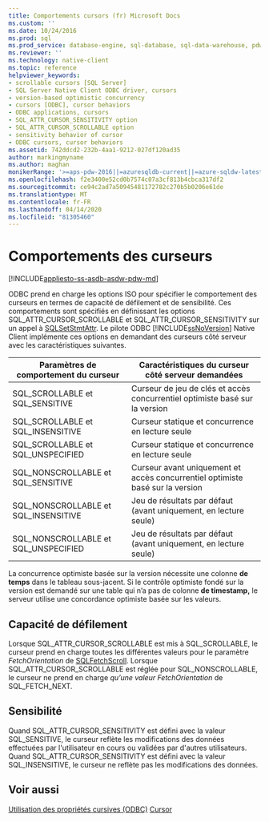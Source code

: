 ```yaml
---
title: Comportements cursors (fr) Microsoft Docs
ms.custom: ''
ms.date: 10/24/2016
ms.prod: sql
ms.prod_service: database-engine, sql-database, sql-data-warehouse, pdw
ms.reviewer: ''
ms.technology: native-client
ms.topic: reference
helpviewer_keywords:
- scrollable cursors [SQL Server]
- SQL Server Native Client ODBC driver, cursors
- version-based optimistic concurrency
- cursors [ODBC], cursor behaviors
- ODBC applications, cursors
- SQL_ATTR_CURSOR_SENSITIVITY option
- SQL_ATTR_CURSOR_SCROLLABLE option
- sensitivity behavior of cursor
- ODBC cursors, cursor behaviors
ms.assetid: 742ddcd2-232b-4aa1-9212-027df120ad35
author: markingmyname
ms.author: maghan
monikerRange: '>=aps-pdw-2016||=azuresqldb-current||=azure-sqldw-latest||>=sql-server-2016||=sqlallproducts-allversions||>=sql-server-linux-2017||=azuresqldb-mi-current'
ms.openlocfilehash: f2e3400e52cd0b7574c07a3cf813b4cbca317df2
ms.sourcegitcommit: ce94c2ad7a50945481172782c270b5b0206e61de
ms.translationtype: MT
ms.contentlocale: fr-FR
ms.lasthandoff: 04/14/2020
ms.locfileid: "81305460"
---
```

# <a name="cursor-behaviors"></a>Comportements des curseurs
[!INCLUDE[appliesto-ss-asdb-asdw-pdw-md](../../includes/appliesto-ss-asdb-asdw-pdw-md.md)]

  ODBC prend en charge les options ISO pour spécifier le comportement des curseurs en termes de capacité de défilement et de sensibilité. Ces comportements sont spécifiés en définissant les options SQL_ATTR_CURSOR_SCROLLABLE et SQL_ATTR_CURSOR_SENSITIVITY sur un appel à [SQLSetStmtAttr](../../relational-databases/native-client-odbc-api/sqlsetstmtattr.md). Le pilote ODBC [!INCLUDE[ssNoVersion](../../includes/ssnoversion-md.md)] Native Client implémente ces options en demandant des curseurs côté serveur avec les caractéristiques suivantes.  
  
|Paramètres de comportement du curseur|Caractéristiques du curseur côté serveur demandées|  
|------------------------------|---------------------------------------------|  
|SQL_SCROLLABLE et SQL_SENSITIVE|Curseur de jeu de clés et accès concurrentiel optimiste basé sur la version|  
|SQL_SCROLLABLE et SQL_INSENSITIVE|Curseur statique et concurrence en lecture seule|  
|SQL_SCROLLABLE et SQL_UNSPECIFIED|Curseur statique et concurrence en lecture seule|  
|SQL_NONSCROLLABLE et SQL_SENSITIVE|Curseur avant uniquement et accès concurrentiel optimiste basé sur la version|  
|SQL_NONSCROLLABLE et SQL_INSENSITIVE|Jeu de résultats par défaut (avant uniquement, en lecture seule)|  
|SQL_NONSCROLLABLE et SQL_UNSPECIFIED|Jeu de résultats par défaut (avant uniquement, en lecture seule)|  
  
 La concurrence optimiste basée sur la version nécessite une colonne **de temps** dans le tableau sous-jacent. Si le contrôle optimiste fondé sur la version est demandé sur une table qui n’a pas de colonne **de timestamp,** le serveur utilise une concordance optimiste basée sur les valeurs.  
  
## <a name="scrollability"></a>Capacité de défilement  
 Lorsque SQL_ATTR_CURSOR_SCROLLABLE est mis à SQL_SCROLLABLE, le curseur prend en charge toutes les différentes valeurs pour le paramètre *FetchOrientation* de [SQLFetchScroll](../../relational-databases/native-client-odbc-api/sqlfetchscroll.md). Lorsque SQL_ATTR_CURSOR_SCROLLABLE est réglée pour SQL_NONSCROLLABLE, le curseur ne prend en charge *qu’une valeur FetchOrientation* de SQL_FETCH_NEXT.  
  
## <a name="sensitivity"></a>Sensibilité  
 Quand SQL_ATTR_CURSOR_SENSITIVITY est défini avec la valeur SQL_SENSITIVE, le curseur reflète les modifications des données effectuées par l'utilisateur en cours ou validées par d'autres utilisateurs. Quand SQL_ATTR_CURSOR_SENSITIVITY est défini avec la valeur SQL_INSENSITIVE, le curseur ne reflète pas les modifications des données.  
  
## <a name="see-also"></a>Voir aussi  
 [Utilisation des propriétés cursives (ODBC)](../../relational-databases/native-client-odbc-cursors/using-cursors-odbc.md) [Cursor](properties/cursor-properties.md) 
  
  
